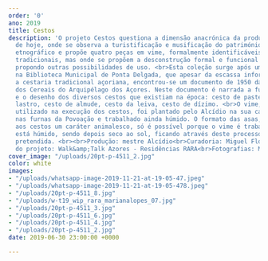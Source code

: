```yaml
---
order: '0'
ano: 2019
title: Cestos
description: 'O projeto Cestos questiona a dimensão anacrónica da produção artesanal
  de hoje, onde se observa a turistificação e musificação do património cultural e
  etnográfico e propõe quatro peças em vime, formalmente identificáveis com os cestos
  tradicionais, mas onde se propõem a desconstrução formal e funcional das alças,
  propondo outras possibilidades de uso. <br>Esta coleção surge após uma pesquisa
  na Biblioteca Municipal de Ponta Delgada, que apesar da escassa informação sobre
  a cestaria tradicional açoriana, encontrou-se um documento de 1950 da Comissão Reguladora
  dos Cereais do Arquipélago dos Açores. Neste documento é narrada a funcionalidade
  e o desenho dos diversos cestos que existiam na época: cesto de pastel, cesto de
  lastro, cesto de almude, cesto da leiva, cesto de dízimo. <br>O vime, tradicionalmente
  utilizado na execução dos cestos, foi plantado pelo Alcídio na sua casa, cozido
  nas furnas da Povoação e trabalhado ainda húmido. O formato das asas, que confere
  aos cestos um caráter animalesco, só é possível porque o vime é trabalhado enquanto
  está húmido, sendo depois seco ao sol, ficando através deste processo com a forma
  pretendida. <br><br>Produção: mestre Alcídio<br>Curadoria: Miguel Flor<br>Contexto
  do projeto: Walk&amp;Talk Azores - Residências RARA<br>Fotografias: Mariana Lidl<br>'
cover_image: "/uploads/20pt-p-4511_2.jpg"
color: white
images:
- "/uploads/whatsapp-image-2019-11-21-at-19-05-47.jpeg"
- "/uploads/whatsapp-image-2019-11-21-at-19-05-478.jpeg"
- "/uploads/20pt-p-4511_8.jpg"
- "/uploads/w-t19_wip_rara_marianalopes_07.jpg"
- "/uploads/20pt-p-4511_3.jpg"
- "/uploads/20pt-p-4511_6.jpg"
- "/uploads/20pt-p-4511_4.jpg"
- "/uploads/20pt-p-4511_2.jpg"
date: 2019-06-30 23:00:00 +0000

---
```

